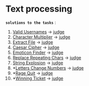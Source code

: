 # Text processing

**`solutions to the tasks`** :

1.	[Valid Usernames](https://github.com/Nenogzar/Academy_SoftUni/blob/main/fundamentals_python/lectures/28-29_Text%20Processing/02_Text%20Processing%20-%20Exercise/Exercise/01_valid_user.py) -> [judge](https://judge.softuni.org/Contests/Compete/Index/1740#0)
2.  [Character Multiplier](https://github.com/Nenogzar/Academy_SoftUni/blob/main/fundamentals_python/lectures/28-29_Text%20Processing/02_Text%20Processing%20-%20Exercise/Exercise/02_character_multiplier.py) -> [judge](https://judge.softuni.org/Contests/Compete/Index/1740#1)
3. [Extract File](https://github.com/Nenogzar/Academy_SoftUni/blob/main/fundamentals_python/lectures/28-29_Text%20Processing/02_Text%20Processing%20-%20Exercise/Exercise/03_extract_file.py) -> [judge](https://judge.softuni.org/Contests/Compete/Index/1740#2)
4. [Caesar Cipher](https://github.com/Nenogzar/Academy_SoftUni/blob/main/fundamentals_python/lectures/28-29_Text%20Processing/02_Text%20Processing%20-%20Exercise/Exercise/04_caesar_cipher.py) -> [judge](https://judge.softuni.org/Contests/Compete/Index/1740#3)
5. [Emoticon Finder](https://github.com/Nenogzar/Academy_SoftUni/blob/main/fundamentals_python/lectures/28-29_Text%20Processing/02_Text%20Processing%20-%20Exercise/Exercise/05_emoticon_finder.py) -> [judge](https://judge.softuni.org/Contests/Compete/Index/1740#4)
6. [Replace Repeating Chars](https://github.com/Nenogzar/Academy_SoftUni/blob/main/fundamentals_python/lectures/28-29_Text%20Processing/02_Text%20Processing%20-%20Exercise/Exercise/06_replace_repeating_chars.py) -> [judge](https://judge.softuni.org/Contests/Compete/Index/1740#5)
7. [String Explosion](https://github.com/Nenogzar/Academy_SoftUni/blob/main/fundamentals_python/lectures/28-29_Text%20Processing/02_Text%20Processing%20-%20Exercise/Exercise/07_string_explosion.py) -> [judge](https://judge.softuni.org/Contests/Compete/Index/1740#6)
8. *[Letters Change Numbers](https://github.com/Nenogzar/Academy_SoftUni/blob/main/fundamentals_python/lectures/28-29_Text%20Processing/02_Text%20Processing%20-%20Exercise/Exercise/08_letters_change_numbers.py) -> [judge](https://judge.softuni.org/Contests/Compete/Index/1740#7)
9. *[Rage Quit](https://github.com/Nenogzar/Academy_SoftUni/blob/main/fundamentals_python/lectures/28-29_Text%20Processing/02_Text%20Processing%20-%20Exercise/Exercise/09_rage_quit.py) -> [judge](https://judge.softuni.org/Contests/Compete/Index/1740#8)
10. *[Winning Ticket](https://github.com/Nenogzar/Academy_SoftUni/blob/main/fundamentals_python/lectures/28-29_Text%20Processing/02_Text%20Processing%20-%20Exercise/Exercise/10_winning_ticket.py) -> [judge](https://judge.softuni.org/Contests/Compete/Index/1740#9)
